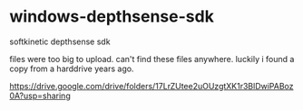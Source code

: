 # windows-depthsense-sdk

softkinetic depthsense sdk

files were too big to upload. can't find these files anywhere. luckily i found a copy from a harddrive years ago.

https://drive.google.com/drive/folders/17LrZUtee2uOUzgtXK1r3BlDwiPABoz0A?usp=sharing

